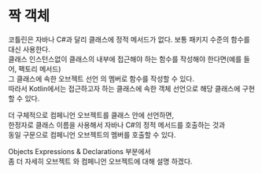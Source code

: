 # 짝 객체

코틀린은 자바나 C#과 달리 클래스에 정적 메서드가 없다. 보통 패키지 수준의 함수를 대신 사용한다.  
클래스 인스턴스없이 클래스의 내부에 접근해야 하는 함수를 작성해야 한다면(예를 들어, 팩토리 메서드)  
그 클래스에 속한 오브젝트 선언 의 멤버로 함수를 작성할 수 있다.  
따라서 Kotlin에서는 접근하고자 하는 클래스에 속한 객체 선언으로 해당 클래스에 구현할 수 있다.  

더 구체적으로 컴페니언 오브젝트를 클래스 안에 선언하면,  
한정자로 클래스 이름을 사용해서 자바나 C#의 정적 메서드를 호출하는 것과  
동일 구문으로 컴페니언 오브젝트의 멤버를 호출할 수 있다.  

Objects Expressions & Declarations 부분에서  
좀 더 자세히 오브젝트 와 컴페니언 오브젝트에 대해 설명 하겠다.  


